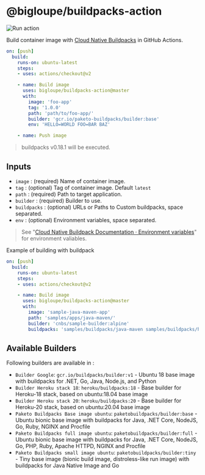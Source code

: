 # @bigloupe/buildpacks-action

![Run action](https://github.com/bigloupe/buildpacks-action/workflows/Run%20action/badge.svg)

Build container image with [Cloud Native Buildpacks](https://buildpacks.io) in GitHub Actions.

```yaml
on: [push]
  build:
    runs-on: ubuntu-latest
    steps:
    - uses: actions/checkout@v2

    - name: Build image
      uses: bigloupe/buildpacks-action@master
      with:
        image: 'foo-app'
        tag: '1.0.0'
        path: 'path/to/foo-app/'
        builder: 'gcr.io/paketo-buildpacks/builder:base'
        env: 'HELLO=WORLD FOO=BAR BAZ'

    - name: Push image
```

> buildpacks v0.18.1 will be executed.

## Inputs
- `image` : (required) Name of container image.
- `tag` : (optional) Tag of container image. Default `latest`
- `path` : (required) Path to target application.
- `builder` : (required) Builder to use.
- `buildpacks` : (optional) URLs or Paths to Custom buildpacks, space separated.
- `env` : (optional) Environment variables, space separated.

> See "[Cloud Native Buildpack Documentation · Environment variables](https://buildpacks.io/docs/app-developer-guide/environment-variables/)" for environment valiables.


Example of building with buildpack

```yaml
on: [push]
  build:
    runs-on: ubuntu-latest
    steps:
    - uses: actions/checkout@v2

    - name: Build image
      uses: bigloupe/buildpacks-action@master
      with:
        image: 'sample-java-maven-app'
        path: 'samples/apps/java-maven/'
        builder: 'cnbs/sample-builder:alpine'
        buildpacks: 'samples/buildpacks/java-maven samples/buildpacks/hello-processes/ cnbs/sample-package:hello-universe'
```

## Available Builders 

Following builders are available in :

-	`Builder Google`:                `gcr.io/buildpacks/builder:v1`    -  Ubuntu 18 base image with buildpacks for .NET, Go, Java, Node.js, and Python                                              
-	`Builder Heroku stack 18`:                `heroku/buildpacks:18`    -          Base builder for Heroku-18 stack, based on ubuntu:18.04 base image                                                        
-	`Builder Heroku stack 20`:                `heroku/buildpacks:20`     -         Base builder for Heroku-20 stack, based on ubuntu:20.04 base image                                                        
-	`Paketo Buildpacks Base image ubuntu`:     `paketobuildpacks/builder:base` -    Ubuntu bionic base image with buildpacks for Java, .NET Core, NodeJS, Go, Ruby, NGINX and Procfile                        
-	`Paketo Buildpacks full image ubuntu`:     `paketobuildpacks/builder:full`  -   Ubuntu bionic base image with buildpacks for Java, .NET Core, NodeJS, Go, PHP, Ruby, Apache HTTPD, NGINX and Procfile     
-	`Paketo Buildpacks small image ubuntu`:     `paketobuildpacks/builder:tiny`  -   Tiny base image (bionic build image, distroless-like run image) with buildpacks for Java Native Image and Go
